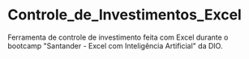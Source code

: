 # Controle_de_Investimentos_Excel
Ferramenta de controle de investimento feita com Excel durante o bootcamp "Santander - Excel com Inteligência Artificial" da DIO.
